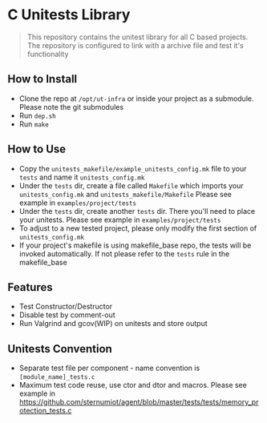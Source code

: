 # C Unitests Library
> This repository contains the unitest library for all C based projects.
  The repository is configured to link with a archive file and test it's functionality

## How to Install
- Clone the repo at `/opt/ut-infra` or inside your project as a submodule. Please note the git submodules
- Run `dep.sh`
- Run `make`

## How to Use 
- Copy the `unitests_makefile/example_unitests_config.mk` file to your `tests` and name it `unitests_config.mk`
- Under the `tests` dir, create a file called `Makefile` which imports your `unitests_config.mk` and `unitests_makefile/Makefile`
  Please see example in `examples/project/tests`
- Under the `tests` dir, create another `tests` dir. There you'll need to place your unitests. Please see example in `examples/project/tests`
- To adjust to a new tested project, please only modify the first section of `unitests_config.mk`
- If your project's makefile is using makefile_base repo, the tests will be invoked automatically. If not please refer to the `tests` rule in the makefile_base
## Features
- Test Constructor/Destructor 
- Disable test by comment-out
- Run Valgrind and gcov(WIP) on unitests and store output

## Unitests Convention
- Separate test file per component - name convention is `[module_name]_tests.c`
- Maximum test code reuse, use ctor and dtor and macros. Please see example in https://github.com/sternumiot/agent/blob/master/tests/tests/memory_protection_tests.c
